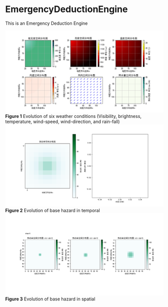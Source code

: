 # EmergencyDeductionEngine
This is an Emergency Deduction Engine  

![Weather evolution](docs/figs/weather_evolution.gif) 
**Figure 1** Evolution of six weather conditions (Visibility, brightness, temperature, wind-speed, wind-direction, and rain-fall)
![hazard_evolution_in_time](docs/figs/hazard_evoultion_in_st.gif) 
**Figure 2** Evolution of base hazard in temporal
![hazard_evolution_in_space](docs/figs/space_evolution_with_different_strides.gif) 
**Figure 3** Evolution of base hazard in spatial